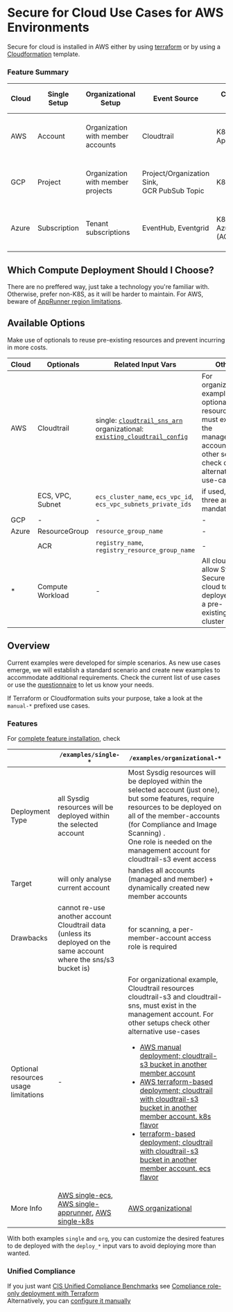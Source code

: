 # Secure for Cloud Use Cases for AWS Environments

Secure for cloud is installed in AWS either by using [terraform](https://github.com/sysdiglabs/terraform-aws-secure-for-cloud) or by using a [Cloudformation](https://github.com/sysdiglabs/aws-templates-secure-for-cloud) template.


### Feature Summary

| Cloud | Single Setup | Organizational Setup | Event Source | Compute Deployment Options | Sysdig Role Setup | Image Scanning Options | Spawned Scanning Service
| -- | --- | --- | --- | --- | --- | --- | --- | 
| AWS | Account | Organization with member accounts | Cloudtrail | K8S `-k8s`, ECS `-ecs`, AppRunner `-apprunner` | IAM Role with Trusted Identity | ECS deployed images,<br/>ECR, Public Repositories | Codebuild project | 
| GCP | Project | Organization with member projects | Project/Organization Sink,<br/> GCR PubSub Topic | K8S `-k8s`, CloudRun | Workload Identity Federation | CloudRun deployed images,<br/>GCR, Public Repositories |Cloudbuild task | 
| Azure | Subscription | Tenant subscriptions| EventHub, Eventgrid | K8S `-k8s`, AzureContainerInstances (ACI) | Azure Lighthouse | ACI deployed images,<br/> ACR, Public Repositories | ACR Task |



## Which Compute Deployment Should I Choose?

There are no preffered way, just take a technology you're familiar with. Otherwise, prefer non-K8S, as it will be harder to maintain.
For AWS, beware of [AppRunner region limitations](https://github.com/sysdiglabs/terraform-aws-secure-for-cloud/blob/master/examples/single-account-apprunner/README.md#prerequisites).


## Available Options

Make use of optionals to reuse pre-existing resources and prevent incurring in more costs.

|  Cloud |  Optionals | Related Input Vars | Other |
| -- | --| -- | -- |
| AWS  | Cloudtrail | single: [`cloudtrail_sns_arn`](https://github.com/sysdiglabs/terraform-aws-secure-for-cloud/tree/master/examples/single-account-ecs#input_cloudtrail_sns_arn)<br/>organizational: [`existing_cloudtrail_config`](https://github.com/sysdiglabs/terraform-aws-secure-for-cloud/tree/master/examples/organizational#input_existing_cloudtrail_config) |  For organizational example, optional resources must exist in the management account. For other setups check other alternative use-cases |
| | ECS, VPC, Subnet | `ecs_cluster_name`, `ecs_vpc_id`, `ecs_vpc_subnets_private_ids` | if used, the three are mandatory  |
| GCP | - | - | - |
| Azure | ResourceGroup | `resource_group_name` | - |
| | ACR | `registry_name`, `registry_resource_group_name` | - |
| * | Compute Workload | - | All clouds allow Sysdig Secure for cloud to be deployed on a pre-existing K8S cluster|

## Overview

Current examples were developed for simple scenarios.
As new use cases emerge, we will establish a standard scenario and create new examples to accommodate additional requirements.
Check the current list of use cases or use the [questionnaire](./_questionnaire.md) to let us know your needs.

If Terraform or Cloudformation suits your purpose, take a look at the `manual-*` prefixed use cases.

### Features

For [complete feature installation](https://docs.sysdig.com/en/docs/sysdig-secure/sysdig-secure-for-cloud/#features), check


|                   | `/examples/single-*`                                               | `/examples/organizational-*` |
| --| -- | -- |
| Deployment Type   | all Sysdig resources will be deployed within the selected account | Most Sysdig resources will be deployed within the selected account (just one), but some features, require resources to be deployed on all of the member-accounts (for Compliance and Image Scanning) . <br />One role is needed on the management account for cloudtrail-s3 event access |
| Target          | will only analyse current account                                 |  handles all accounts (managed and member) + dynamically created new member accounts|
| Drawbacks         | cannot re-use another account Cloudtrail data (unless its deployed on the same account where the sns/s3 bucket is) | for scanning, a per-member-account access role is required |
| Optional resources usage limitations | - |  For organizational example, Cloudtrail resources cloudtrail-s3 and cloudtrail-sns, must exist in the management account. For other setups check other alternative use-cases</br><ul><li>[AWS manual deployment; cloudtrail-s3 bucket in another member account](./manual-org-three-way.md)</li><li>[AWS terraform-based deployment; cloudtrail with cloudtrail-s3 bucket in another member account. k8s flavor](./org-three-way-k8s.md)</li><li>[terraform-based deployment; cloudtrail with cloudtrail-s3 bucket in another member account. ecs flavor](./org-three-way-ecs.md)</li></ul>|
| More Info | [AWS single-ecs](https://github.com/sysdiglabs/terraform-aws-secure-for-cloud/tree/master/examples/single-account-ecs), [AWS single-apprunner](https://github.com/sysdiglabs/terraform-aws-secure-for-cloud/tree/master/examples/single-account-apprunner), [AWS single-k8s](https://github.com/sysdiglabs/terraform-aws-secure-for-cloud/tree/master/examples/single-account-k8s) | [AWS organizational](https://github.com/sysdiglabs/terraform-aws-secure-for-cloud/tree/master/examples/organizational) |

With both examples `single` and `org`, you can customize the desired features to de deployed with the `deploy_*` input vars to avoid deploying more than wanted.



### Unified Compliance 

If you just want [CIS Unified Compliance Benchmarks](https://docs.sysdig.com/en/docs/sysdig-secure/posture/compliance/compliance-unified-/)
see [Compliance role-only deployment with Terraform](https://docs.sysdig.com/en/docs/installation/sysdig-secure-for-cloud/deploy-sysdig-secure-for-cloud-agentless/)
<br/>Alternatively, you can [configure it manually](./manual-compliance.md)
